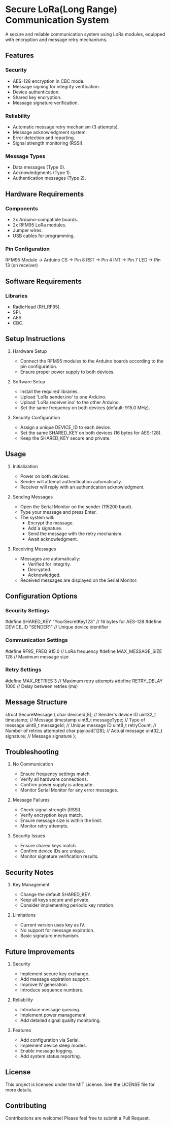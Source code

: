 # Secure LoRa(Long Range) Communication System

A secure and reliable communication system using LoRa modules, equipped with encryption and message retry mechanisms.

## Features

### Security
- AES-128 encryption in CBC mode.
- Message signing for integrity verification.
- Device authentication.
- Shared key encryption.
- Message signature verification.

### Reliability
- Automatic message retry mechanism (3 attempts).
- Message acknowledgment system.
- Error detection and reporting.
- Signal strength monitoring (RSSI).

### Message Types
- Data messages (Type 0).
- Acknowledgments (Type 1).
- Authentication messages (Type 2).

## Hardware Requirements

### Components
- 2x Arduino-compatible boards.
- 2x RFM95 LoRa modules.
- Jumper wires.
- USB cables for programming.

### Pin Configuration
RFM95 Module -> Arduino
CS  -> Pin 8
RST -> Pin 4
INT -> Pin 7
LED -> Pin 13 (on receiver)

## Software Requirements

### Libraries
- RadioHead (RH_RF95).
- SPI.
- AES.
- CBC.

## Setup Instructions

1. Hardware Setup
   - Connect the RFM95 modules to the Arduino boards according to the pin configuration.
   - Ensure proper power supply to both devices.

2. Software Setup
   - Install the required libraries.
   - Upload 'LoRa sender.ino' to one Arduino.
   - Upload 'LoRa receiver.ino' to the other Arduino.
   - Set the same frequency on both devices (default: 915.0 MHz).

3. Security Configuration
   - Assign a unique DEVICE_ID to each device.
   - Set the same SHARED_KEY on both devices (16 bytes for AES-128).
   - Keep the SHARED_KEY secure and private.

## Usage

1. Initialization
   - Power on both devices.
   - Sender will attempt authentication automatically.
   - Receiver will reply with an authentication acknowledgment.

2. Sending Messages
   - Open the Serial Monitor on the sender (115200 baud).
   - Type your message and press Enter.
   - The system will:
     - Encrypt the message.
     - Add a signature.
     - Send the message with the retry mechanism.
     - Await acknowledgment.

3. Receiving Messages
   - Messages are automatically:
     - Verified for integrity.
     - Decrypted.
     - Acknowledged.
   - Received messages are displayed on the Serial Monitor.

## Configuration Options

### Security Settings
#define SHARED_KEY "YourSecretKey123" // 16 bytes for AES-128
#define DEVICE_ID "SENDER1"           // Unique device identifier

### Communication Settings
#define RF95_FREQ 915.0               // LoRa frequency
#define MAX_MESSAGE_SIZE 128          // Maximum message size

### Retry Settings
#define MAX_RETRIES 3                 // Maximum retry attempts
#define RETRY_DELAY 1000              // Delay between retries (ms)

## Message Structure

struct SecureMessage {
    char deviceId[8];        // Sender's device ID
    uint32_t timestamp;      // Message timestamp
    uint8_t messageType;     // Type of message
    uint8_t messageId;       // Unique message ID
    uint8_t retryCount;      // Number of retries attempted
    char payload[128];       // Actual message
    uint32_t signature;      // Message signature
};

## Troubleshooting

1. No Communication
   - Ensure frequency settings match.
   - Verify all hardware connections.
   - Confirm power supply is adequate.
   - Monitor Serial Monitor for any error messages.

2. Message Failures
   - Check signal strength (RSSI).
   - Verify encryption keys match.
   - Ensure message size is within the limit.
   - Monitor retry attempts.

3. Security Issues
   - Ensure shared keys match.
   - Confirm device IDs are unique.
   - Monitor signature verification results.

## Security Notes

1. Key Management
   - Change the default SHARED_KEY.
   - Keep all keys secure and private.
   - Consider implementing periodic key rotation.

2. Limitations
   - Current version uses key as IV.
   - No support for message expiration.
   - Basic signature mechanism.

## Future Improvements

1. Security
   - Implement secure key exchange.
   - Add message expiration support.
   - Improve IV generation.
   - Introduce sequence numbers.

2. Reliability
   - Introduce message queuing.
   - Implement power management.
   - Add detailed signal quality monitoring.

3. Features
   - Add configuration via Serial.
   - Implement device sleep modes.
   - Enable message logging.
   - Add system status reporting.

## License

This project is licensed under the MIT License. See the LICENSE file for more details.

## Contributing

Contributions are welcome! Please feel free to submit a Pull Request.
